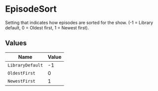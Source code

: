 # EpisodeSort

Setting that indicates how episodes are sorted for the show. (-1 = Library default, 0 = Oldest first, 1 = Newest first).


## Values

| Name             | Value            |
| ---------------- | ---------------- |
| `LibraryDefault` | -1               |
| `OldestFirst`    | 0                |
| `NewestFirst`    | 1                |